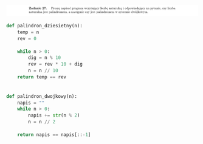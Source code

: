![Zadanie 27](../../srt/zbior_zadan/27.png)
```python
def palindron_dziesietny(n):
    temp = n
    rev = 0

    while n > 0:
        dig = n % 10
        rev = rev * 10 + dig
        n = n // 10
    return temp == rev


def palindron_dwojkowy(n):
    napis = ""
    while n > 0:
        napis += str(n % 2)
        n = n // 2

    return napis == napis[::-1]



```